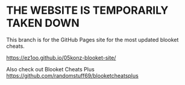 <h1>THE WEBSITE IS TEMPORARILY TAKEN DOWN</h1>
This branch is for the GitHub Pages site for the most updated blooket cheats.

https://ez1oo.github.io/05konz-blooket-site/

Also check out Blooket Cheats Plus
https://github.com/randomstuff69/blooketcheatsplus
